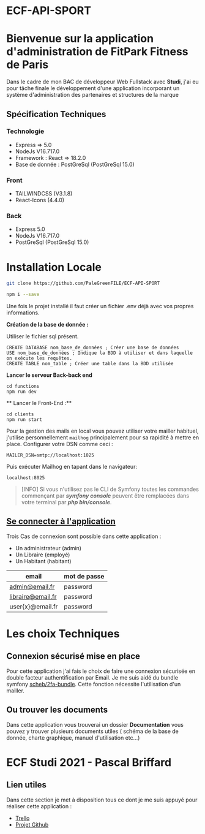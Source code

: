 # ECF-API-SPORT
# Bienvenue sur la application d'administration de FitPark Fitness de Paris

Dans le cadre de mon BAC de développeur Web Fullstack avec **Studi**, j'ai eu pour tâche finale le développement d'une application  incorporant un système d'administration des partenaires et structures de la marque

## Spécification Techniques

### Technologie

   - Express => 5.0
   - NodeJs V16.717.0
  - Framework : React => 18.2.0
  - Base de donnée : PostGreSql (PostGreSql 15.0)

###  Front

- TAILWINDCSS (V3.1.8)
- React-Icons (4.4.0)

### Back

- Express 5.0
- NodeJs V16.717.0
- PostGreSql (PostGreSql 15.0)

# Installation Locale

```bash
git clone https://github.com/PaleGreenFILE/ECF-API-SPORT
```

```bash
npm i --save
```

Une fois le projet installé il faut créer un fichier .env déjà  avec vos propres informations.

**Création de la base de donnée :**

Utiliser le fichier sql présent.

```
CREATE DATABASE nom_base_de_données ; Créer une base de données
USE nom_base_de_données ; Indique la BDD à utiliser et dans laquelle on exécute les requêtes.
CREATE TABLE nom_table ; Créer une table dans la BDD utilisée
```

**Lancer le serveur Back-back end**

```
cd functions
npm run dev
```

** Lancer le Front-End  :**

```
cd clients
npm run start
```

Pour la gestion des mails en local vous pouvez utiliser votre mailler habituel, j'utilise personnellement `mailhog` principalement pour sa rapidité à mettre en place.
Configurer votre DSN comme ceci :
```
MAILER_DSN=smtp://localhost:1025
```
Puis exécuter Mailhog en tapant dans le navigateur:

`localhost:8025`

> [INFO]
> Si vous n'utilisez pas le CLI de Symfony toutes les commandes commençant par **<i>symfony console</i>** peuvent être remplacées dans votre terminal par **<i>php bin/console</i>**.

## [Se connecter à l'application](http://papoel-mediatheque.herokuapp.com/)


Trois Cas de connexion sont possible dans cette application :
 - Un administrateur (admin)
 - Un Libraire (employé)
 - Un Habitant (habitant)

|email   |mot de passe   |
|---|---|
| admin@email.fr  |  password |
| libraire@email.fr  |  password |
| user{x}@email.fr  |  password |

# Les choix Techniques

## Connexion sécurisé mise en place
Pour cette application j'ai fais le choix de faire une connexion sécurisée en double facteur authentification par Email.
Je me suis aidé du bundle symfony [scheb/2fa-bundle](https://symfony.com/bundles/SchebTwoFactorBundle/5.x/installation.html).
Cette fonction nécessite l'utilisation d'un mailler.

## Ou trouver les documents

Dans cette application vous trouverai un dossier **Documentation** vous pouvez y trouver plusieurs documents utiles ( schéma de la base de donnée, charte graphique, manuel d'utilisation etc...)

# ECF Studi 2021 - Pascal Briffard

## Lien utiles

Dans cette section je met à disposition tous ce dont je me suis appuyé pour réaliser cette application :

- [Trello](https://trello.com/b/fFBVPI9c/ecf-mediatheque)
- [Projet Github](https://github.com/Papoel/ECF-Mediatheque)
